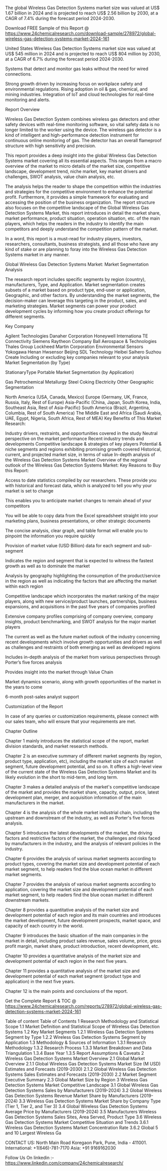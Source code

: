 The global Wireless Gas Detection Systems market size was valued at US$ 1.67 billion in 2024 and is projected to reach US$ 2.56 billion by 2030, at a CAGR of 7.4% during the forecast period 2024-2030.

Download FREE Sample of this Report @ https://www.24chemicalresearch.com/download-sample/278972/global-wireless-gas-detection-systems-market-2024-161

United States Wireless Gas Detection Systems market size was valued at US$ 545 million in 2024 and is projected to reach US$ 804 million by 2030, at a CAGR of 6.7% during the forecast period 2024-2030.

Systems that detect and monitor gas leaks without the need for wired connections.

Strong growth driven by increasing focus on workplace safety and environmental regulations. Rising adoption in oil & gas, chemical, and mining industries. Integration of IoT and cloud technologies for real-time monitoring and alerts.

Report Overview

Wireless Gas Detection System combines wireless gas detectors and other safety devices with real-time monitoring software, so vital safety data is no longer limited to the worker using the device. The wireless gas detector is a kind of intelligent and high-performance detection instrument for continuous online monitoring of gas. The detector has an overall flameproof structure with high sensitivity and precision.

This report provides a deep insight into the global Wireless Gas Detection Systems market covering all its essential aspects. This ranges from a macro overview of the market to micro details of the market size, competitive landscape, development trend, niche market, key market drivers and challenges, SWOT analysis, value chain analysis, etc.

The analysis helps the reader to shape the competition within the industries and strategies for the competitive environment to enhance the potential profit. Furthermore, it provides a simple framework for evaluating and accessing the position of the business organization. The report structure also focuses on the competitive landscape of the Global Wireless Gas Detection Systems Market, this report introduces in detail the market share, market performance, product situation, operation situation, etc. of the main players, which helps the readers in the industry to identify the main competitors and deeply understand the competition pattern of the market.

In a word, this report is a must-read for industry players, investors, researchers, consultants, business strategists, and all those who have any kind of stake or are planning to foray into the Wireless Gas Detection Systems market in any manner.

Global Wireless Gas Detection Systems Market: Market Segmentation Analysis

The research report includes specific segments by region (country), manufacturers, Type, and Application. Market segmentation creates subsets of a market based on product type, end-user or application, Geographic, and other factors. By understanding the market segments, the decision-maker can leverage this targeting in the product, sales, and marketing strategies. Market segments can power your product development cycles by informing how you create product offerings for different segments.

Key Company

Agilent Technologies
Danaher Corporation
Honeywell Internationa
TE Connectivity
Siemens
Raytheon Company
Ball Aerospace & Technologies
Thales Group
Lockheed Martin Corporation
Environmental Sensors
Yokogawa
Henan Hwsensor
Beijing SDL Technology
Heibei Saihero
Suzhou Create
Including or excluding key companies relevant to your analysis
Market Segmentation (by Type)

StationaryType
Portable
Market Segmentation (by Application)

Gas
Petrochemical
Metallurgy
Steel
Coking
Electricity
Other
Geographic Segmentation

North America (USA, Canada, Mexico)
Europe (Germany, UK, France, Russia, Italy, Rest of Europe)
Asia-Pacific (China, Japan, South Korea, India, Southeast Asia, Rest of Asia-Pacific)
South America (Brazil, Argentina, Columbia, Rest of South America)
The Middle East and Africa (Saudi Arabia, UAE, Egypt, Nigeria, South Africa, Rest of MEA)
Key Benefits of This Market Research:

Industry drivers, restraints, and opportunities covered in the study
Neutral perspective on the market performance
Recent industry trends and developments
Competitive landscape & strategies of key players
Potential & niche segments and regions exhibiting promising growth covered
Historical, current, and projected market size, in terms of value
In-depth analysis of the Wireless Gas Detection Systems Market
Overview of the regional outlook of the Wireless Gas Detection Systems Market:
Key Reasons to Buy this Report:

Access to date statistics compiled by our researchers. These provide you with historical and forecast data, which is analyzed to tell you why your market is set to change

This enables you to anticipate market changes to remain ahead of your competitors

You will be able to copy data from the Excel spreadsheet straight into your marketing plans, business presentations, or other strategic documents

The concise analysis, clear graph, and table format will enable you to pinpoint the information you require quickly

Provision of market value (USD Billion) data for each segment and sub-segment

Indicates the region and segment that is expected to witness the fastest growth as well as to dominate the market

Analysis by geography highlighting the consumption of the product/service in the region as well as indicating the factors that are affecting the market within each region

Competitive landscape which incorporates the market ranking of the major players, along with new service/product launches, partnerships, business expansions, and acquisitions in the past five years of companies profiled

Extensive company profiles comprising of company overview, company insights, product benchmarking, and SWOT analysis for the major market players

The current as well as the future market outlook of the industry concerning recent developments which involve growth opportunities and drivers as well as challenges and restraints of both emerging as well as developed regions

Includes in-depth analysis of the market from various perspectives through Porter’s five forces analysis

Provides insight into the market through Value Chain

Market dynamics scenario, along with growth opportunities of the market in the years to come

6-month post-sales analyst support

Customization of the Report

In case of any queries or customization requirements, please connect with our sales team, who will ensure that your requirements are met.

Chapter Outline

Chapter 1 mainly introduces the statistical scope of the report, market division standards, and market research methods.

Chapter 2 is an executive summary of different market segments (by region, product type, application, etc), including the market size of each market segment, future development potential, and so on. It offers a high-level view of the current state of the Wireless Gas Detection Systems Market and its likely evolution in the short to mid-term, and long term.

Chapter 3 makes a detailed analysis of the market's competitive landscape of the market and provides the market share, capacity, output, price, latest development plan, merger, and acquisition information of the main manufacturers in the market.

Chapter 4 is the analysis of the whole market industrial chain, including the upstream and downstream of the industry, as well as Porter's five forces analysis.

Chapter 5 introduces the latest developments of the market, the driving factors and restrictive factors of the market, the challenges and risks faced by manufacturers in the industry, and the analysis of relevant policies in the industry.

Chapter 6 provides the analysis of various market segments according to product types, covering the market size and development potential of each market segment, to help readers find the blue ocean market in different market segments.

Chapter 7 provides the analysis of various market segments according to application, covering the market size and development potential of each market segment, to help readers find the blue ocean market in different downstream markets.

Chapter 8 provides a quantitative analysis of the market size and development potential of each region and its main countries and introduces the market development, future development prospects, market space, and capacity of each country in the world.

Chapter 9 introduces the basic situation of the main companies in the market in detail, including product sales revenue, sales volume, price, gross profit margin, market share, product introduction, recent development, etc.

Chapter 10 provides a quantitative analysis of the market size and development potential of each region in the next five years.

Chapter 11 provides a quantitative analysis of the market size and development potential of each market segment (product type and application) in the next five years.

Chapter 12 is the main points and conclusions of the report.

Get the Complete Report & TOC @ https://www.24chemicalresearch.com/reports/278972/global-wireless-gas-detection-systems-market-2024-161

Table of content
Table of Contents
1 Research Methodology and Statistical Scope
1.1 Market Definition and Statistical Scope of Wireless Gas Detection Systems
1.2 Key Market Segments
1.2.1 Wireless Gas Detection Systems Segment by Type
1.2.2 Wireless Gas Detection Systems Segment by Application
1.3 Methodology & Sources of Information
1.3.1 Research Methodology
1.3.2 Research Process
1.3.3 Market Breakdown and Data Triangulation
1.3.4 Base Year
1.3.5 Report Assumptions & Caveats
2 Wireless Gas Detection Systems Market Overview
2.1 Global Market Overview
2.1.1 Global Wireless Gas Detection Systems Market Size (M USD) Estimates and Forecasts (2019-2030)
2.1.2 Global Wireless Gas Detection Systems Sales Estimates and Forecasts (2019-2030)
2.2 Market Segment Executive Summary
2.3 Global Market Size by Region
3 Wireless Gas Detection Systems Market Competitive Landscape
3.1 Global Wireless Gas Detection Systems Sales by Manufacturers (2019-2024)
3.2 Global Wireless Gas Detection Systems Revenue Market Share by Manufacturers (2019-2024)
3.3 Wireless Gas Detection Systems Market Share by Company Type (Tier 1, Tier 2, and Tier 3)
3.4 Global Wireless Gas Detection Systems Average Price by Manufacturers (2019-2024)
3.5 Manufacturers Wireless Gas Detection Systems Sales Sites, Area Served, Product Type
3.6 Wireless Gas Detection Systems Market Competitive Situation and Trends
3.6.1 Wireless Gas Detection Systems Market Concentration Rate
3.6.2 Global 5 and 10 Largest Wireless Ga

CONTACT US:
North Main Road Koregaon Park, Pune, India - 411001.
International: +1(646)-781-7170
Asia: +91 9169162030

Follow Us On linkedin :- https://www.linkedin.com/company/24chemicalresearch/
